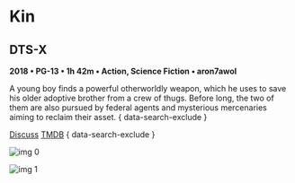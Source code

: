 # Kin

## DTS-X

**2018 • PG-13 • 1h 42m • Action, Science Fiction • aron7awol**

A young boy finds a powerful otherworldly weapon, which he uses to save his older adoptive brother from a crew of thugs. Before long, the two of them are also pursued by federal agents and mysterious mercenaries aiming to reclaim their asset.
{ data-search-exclude }

[Discuss](https://www.avsforum.com/threads/bass-eq-for-filtered-movies.2995212/post-57071550)  [TMDB](425505)
{ data-search-exclude }

![img 0](https://i.imgur.com/rV9WUA9.jpg)

![img 1](https://i.imgur.com/WxnnQrc.jpg)

